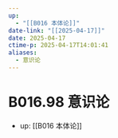 ```yaml
---
up:
  - "[[B016 本体论]]"
date-link: "[[2025-04-17]]"
date: 2025-04-17
ctime-p: 2025-04-17T14:01:41
aliases:
  - 意识论
---
```


# B016.98 意识论

- up: [[B016 本体论]]
